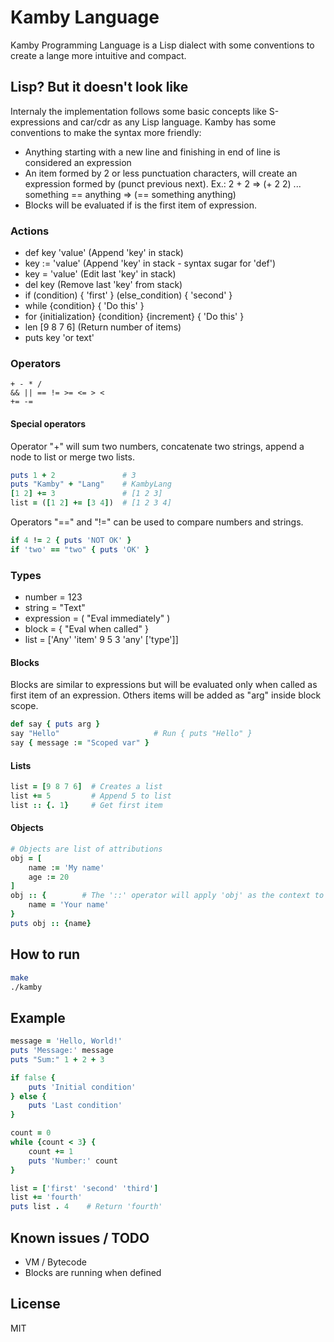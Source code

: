 # Kamby Language
Kamby Programming Language is a Lisp dialect with some conventions to create a lange more intuitive and compact.

## Lisp? But it doesn't look like
Internaly the implementation follows some basic concepts like S-expressions and car/cdr as any Lisp language.
Kamby has some conventions to make the syntax more friendly:
- Anything starting with a new line and finishing in end of line is considered an expression
- An item formed by 2 or less punctuation characters, will create an expression formed by (punct previous next). Ex.: 2 + 2 => (+ 2 2) ... something == anything => (== something anything)
- Blocks will be evaluated if is the first item of expression.

### Actions
- def key 'value' (Append 'key' in stack)
- key := 'value'  (Append 'key' in stack - syntax sugar for 'def')
- key = 'value'   (Edit last 'key' in stack)
- del key         (Remove last 'key' from stack)
- if (condition) { 'first' } (else_condition) { 'second' }
- while {condition} { 'Do this' }
- for {initialization} {condition} {increment} { 'Do this' }
- len [9 8 7 6]   (Return number of items)
- puts key 'or text'

### Operators
```
+ - * /
&& || == != >= <= > <
+= -=
```

#### Special operators
Operator "+" will sum two numbers, concatenate two strings, append a node to list or merge two lists.
```ruby
puts 1 + 2               # 3
puts "Kamby" + "Lang"    # KambyLang
[1 2] += 3               # [1 2 3]
list = ([1 2] += [3 4])  # [1 2 3 4]
```

Operators "==" and "!=" can be used to compare numbers and strings.
```ruby
if 4 != 2 { puts 'NOT OK' }
if 'two' == "two" { puts 'OK' }
```

### Types
- number = 123
- string = "Text"
- expression = ( "Eval immediately" )
- block = { "Eval when called" }
- list = ['Any' 'item' 9 5 3 'any' ['type']]

#### Blocks
Blocks are similar to expressions but will be evaluated only when called as first item of an expression. Others items will be added as "arg" inside block scope.
```ruby
def say { puts arg }
say "Hello"                     # Run { puts "Hello" }
say { message := "Scoped var" }
```

#### Lists
```ruby
list = [9 8 7 6]  # Creates a list
list += 5         # Append 5 to list
list :: {. 1}     # Get first item
```

#### Objects
```ruby
# Objects are list of attributions
obj = [
    name := 'My name'
    age := 20
]
obj :: {        # The '::' operator will apply 'obj' as the context to block
    name = 'Your name'
}
puts obj :: {name}
```

## How to run
```sh
make
./kamby
```

## Example
```ruby
message = 'Hello, World!'
puts 'Message:' message
puts "Sum:" 1 + 2 + 3

if false {
    puts 'Initial condition'
} else {
    puts 'Last condition'
}

count = 0
while {count < 3} {
    count += 1
    puts 'Number:' count
}

list = ['first' 'second' 'third']
list += 'fourth'
puts list . 4    # Return 'fourth'
```

## Known issues / TODO
- VM / Bytecode
- Blocks are running when defined

## License
MIT

